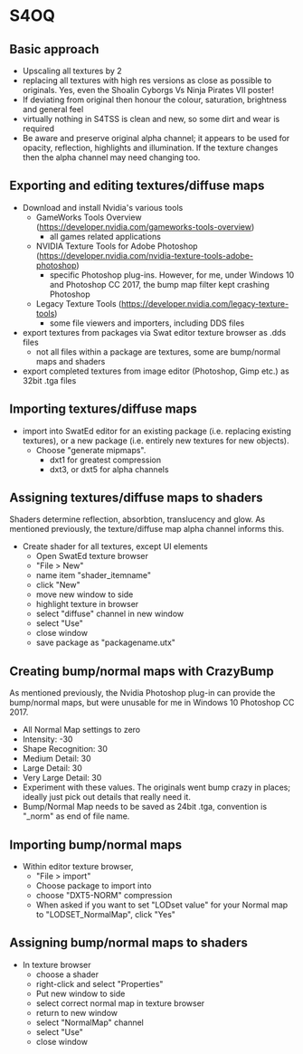 # S4OQ

## Basic approach

- Upscaling all textures by 2
- replacing all textures with high res versions as close as possible to originals. Yes, even the Shoalin Cyborgs Vs Ninja Pirates VII poster!
- If deviating from original then honour the colour, saturation, brightness and general feel
- virtually nothing in S4TSS is clean and new, so some dirt and wear is required
- Be aware and preserve original alpha channel; it appears to be used for opacity, reflection, highlights and illumination. If the texture changes then the alpha channel may need changing too. 

## Exporting and editing textures/diffuse maps

- Download and install Nvidia's various tools 
  - GameWorks Tools Overview (https://developer.nvidia.com/gameworks-tools-overview)
    - all games related applications
  - NVIDIA Texture Tools for Adobe Photoshop (https://developer.nvidia.com/nvidia-texture-tools-adobe-photoshop)
    - specific Photoshop plug-ins. However, for me, under Windows 10 and Photoshop CC 2017, the bump map filter kept crashing Photoshop
  - Legacy Texture Tools (https://developer.nvidia.com/legacy-texture-tools)
    - some file viewers and importers, including DDS files
- export textures from packages via Swat editor texture browser as .dds files
  - not all files within a package are textures, some are bump/normal maps and shaders
- export completed textures from image editor (Photoshop, Gimp etc.) as 32bit .tga files

## Importing textures/diffuse maps

- import into SwatEd editor for an existing package (i.e. replacing existing textures), or a new package (i.e. entirely new textures for new objects). 
  - Choose "generate mipmaps". 
    - dxt1 for greatest compression
	- dxt3, or dxt5 for alpha channels
	
## Assigning textures/diffuse maps to shaders

Shaders determine reflection, absorbtion, translucency and glow. As mentioned previously, the texture/diffuse map alpha channel informs this. 
	
- Create shader for all textures, except UI elements
  - Open SwatEd texture browser
  - "File > New" 
  - name item "shader_itemname"
  - click "New"
  - move new window to side 
  - highlight texture in browser
  - select "diffuse" channel in new window 
  - select "Use" 
  - close window 
  - save package as "packagename.utx"

## Creating bump/normal maps with CrazyBump

As mentioned previously, the Nvidia Photoshop plug-in can provide the bump/normal maps, but were unusable for me in Windows 10 Photoshop CC 2017. 

- All Normal Map settings to zero
- Intensity: -30
- Shape Recognition: 30
- Medium Detail: 30
- Large Detail: 30
- Very Large Detail: 30
- Experiment with these values. The originals went bump crazy in places; ideally just pick out details that really need it. 
- Bump/Normal Map needs to be saved as 24bit .tga, convention is "_norm" as end of file name. 

## Importing bump/normal maps

- Within editor texture browser, 
  - "File > import"
  - Choose package to import into
  - choose "DXT5-NORM" compression 
  - When asked if you want to set "LODset value" for your Normal map to "LODSET_NormalMap", click "Yes"
  
## Assigning bump/normal maps to shaders
  
- In texture browser 
  - choose a shader
  - right-click and select "Properties"
  - Put new window to side 
  - select correct normal map in texture browser
  - return to new window
  - select "NormalMap" channel 
  - select "Use" 
  - close window
